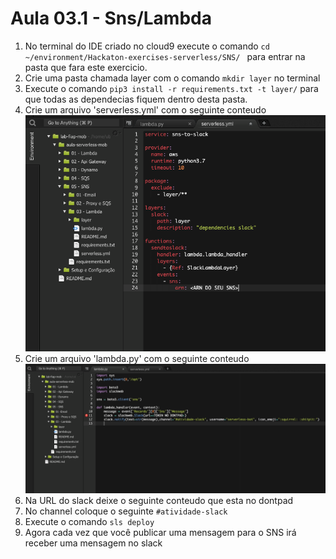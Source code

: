 # Aula 03.1 - Sns/Lambda

1. No terminal do IDE criado no cloud9 execute o comando `cd ~/environment/Hackaton-exercises-serverless/SNS/ ` para entrar na pasta que fara este exercicio.
2. Crie uma pasta chamada layer com o comando `mkdir layer` no terminal
3. Execute o comando `pip3 install -r requirements.txt -t layer/` para que todas as dependecias fiquem dentro desta pasta.
4. Crie um arquivo 'serverless.yml' com o seguinte conteudo
![img/lambda-01.png](img/lambda-01.png)
5. Crie um arquivo 'lambda.py' com o seguinte conteudo
![img/lambda-02.png](img/lambda-02.png)
6. Na URL do slack deixe o seguinte conteudo que esta no dontpad
7. No channel coloque o seguinte `#atividade-slack`
8. Execute o comando `sls deploy`
9. Agora cada vez que você publicar uma mensagem para o SNS irá receber uma mensagem no slack

